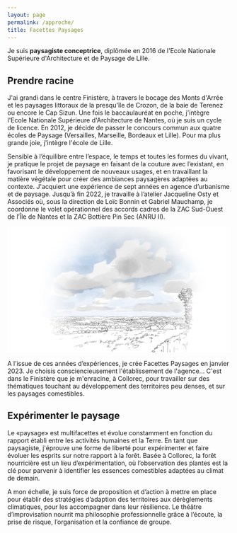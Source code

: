 ```yaml
---
layout: page
permalink: /approche/
title: Facettes Paysages
---
```


Je suis <b>paysagiste conceptrice</b>,  diplômée en 2016 de l'Ecole Nationale Supérieure d'Architecture et de Paysage de Lille.


## Prendre racine

J'ai grandi dans le centre Finistère, à travers le bocage des Monts d'Arrée et les paysages littoraux de la presqu'île de Crozon, de la baie de Terenez ou encore le Cap Sizun.
Une fois le baccaulauréat en poche, j'intègre l'Ecole Nationale Supérieure d'Architecture de Nantes, où je suis un cycle de licence.
En 2012, je décide de passer le concours commun aux quatre écoles de Paysage (Versailles, Marseille, Bordeaux et Lille). Pour ma plus grande joie, j'intègre l'école de Lille.

Sensible à l’équilibre entre l’espace, le temps et toutes les formes du vivant, je pratique le projet de paysage en faisant de la couture avec l’existant, en favorisant le développement de nouveaux usages, et en travaillant la matière végétale pour créer des ambiances paysagères adaptées au contexte.
J'acquiert une expérience de sept années en agence d’urbanisme et de paysage. Jusqu’à fin 2022, je travaille à l’atelier Jacqueline Osty et Associés où, sous la direction de Loïc Bonnin et Gabriel Mauchamp, je coordonne le volet opérationnel des accords cadres de la ZAC Sud-Ouest de l’Île de Nantes et la ZAC Bottière Pin Sec (ANRU II).

![Le bocage de Collorec](/assets/images/FP1.jpg)

A l’issue de ces années d’expériences, je crée Facettes Paysages en janvier 2023. Je choisis consciencieusement l'établissement de l'agence...
C'est dans le Finistère que je m'enracine, à Collorec, pour travailler sur des thématiques touchant au développement des territoires peu denses, et sur les paysages comestibles.

## Expérimenter le paysage

Le «paysage» est multifacettes et évolue constamment en fonction du rapport établi entre les activités humaines et la Terre. En tant que paysagiste, j'éprouve une forme de liberté pour expérimenter et faire évoluer les esprits sur notre rapport à la forêt. Basée à Collorec, la forêt nourricière est un lieu d’expérimentation, où l’observation des plantes est la clé pour parvenir à identifier les essences comestibles adaptées au climat de demain.

A mon échelle, je suis force de proposition et d’action à mettre en place pour établir des stratégies d’adaption des territoires aux dérèglements climatiques, pour les accompagner dans leur résilience.
Le théâtre d’improvisation nourrit ma philosophie professionnelle grâce à l’écoute, la prise de risque, l’organisation et la confiance de groupe.


